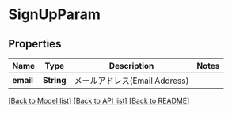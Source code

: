 # SignUpParam

## Properties

Name | Type | Description | Notes
------------ | ------------- | ------------- | -------------
**email** | **String** | メールアドレス(Email Address) | 

[[Back to Model list]](../README.md#documentation-for-models) [[Back to API list]](../README.md#documentation-for-api-endpoints) [[Back to README]](../README.md)


